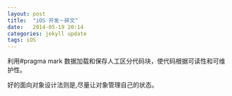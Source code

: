 ```yaml
---
layout: post
title:  "iOS 开发－碎文"
date:   2014-05-19 20:14
categories: jekyll update
tags: iOS
---
```


利用#pragma mark 数据加载和保存人工区分代码块，使代码根据可读性和可维护性。

好的面向对象设计法则是,尽量让对象管理自⼰的状态。